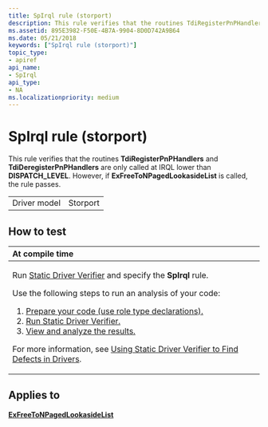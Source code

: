```yaml
---
title: SpIrql rule (storport)
description: This rule verifies that the routines TdiRegisterPnPHandlers and TdiDeregisterPnPHandlers are only called at IRQL lower than DISPATCH\_LEVEL. However, if ExFreeToNPagedLookasideList is called, the rule passes.
ms.assetid: 895E3982-F50E-4B7A-9904-8D0D742A9B64
ms.date: 05/21/2018
keywords: ["SpIrql rule (storport)"]
topic_type:
- apiref
api_name:
- SpIrql
api_type:
- NA
ms.localizationpriority: medium
---
```


# SpIrql rule (storport)


This rule verifies that the routines **TdiRegisterPnPHandlers** and **TdiDeregisterPnPHandlers** are only called at IRQL lower than **DISPATCH\_LEVEL**. However, if **ExFreeToNPagedLookasideList** is called, the rule passes.

|              |          |
|--------------|----------|
| Driver model | Storport |

How to test
-----------

<table>
<colgroup>
<col width="100%" />
</colgroup>
<thead>
<tr class="header">
<th align="left">At compile time</th>
</tr>
</thead>
<tbody>
<tr class="odd">
<td align="left"><p>Run <a href="https://docs.microsoft.com/windows-hardware/drivers/devtest/static-driver-verifier" data-raw-source="[Static Driver Verifier](https://docs.microsoft.com/windows-hardware/drivers/devtest/static-driver-verifier)">Static Driver Verifier</a> and specify the <strong>SpIrql</strong> rule.</p>
Use the following steps to run an analysis of your code:
<ol>
<li><a href="https://docs.microsoft.com/windows-hardware/drivers/devtest/using-static-driver-verifier-to-find-defects-in-drivers#preparing-your-source-code" data-raw-source="[Prepare your code (use role type declarations).](https://docs.microsoft.com/windows-hardware/drivers/devtest/using-static-driver-verifier-to-find-defects-in-drivers#preparing-your-source-code)">Prepare your code (use role type declarations).</a></li>
<li><a href="https://docs.microsoft.com/windows-hardware/drivers/devtest/using-static-driver-verifier-to-find-defects-in-drivers#running-static-driver-verifier" data-raw-source="[Run Static Driver Verifier.](https://docs.microsoft.com/windows-hardware/drivers/devtest/using-static-driver-verifier-to-find-defects-in-drivers#running-static-driver-verifier)">Run Static Driver Verifier.</a></li>
<li><a href="https://docs.microsoft.com/windows-hardware/drivers/devtest/using-static-driver-verifier-to-find-defects-in-drivers#viewing-and-analyzing-the-results" data-raw-source="[View and analyze the results.](https://docs.microsoft.com/windows-hardware/drivers/devtest/using-static-driver-verifier-to-find-defects-in-drivers#viewing-and-analyzing-the-results)">View and analyze the results.</a></li>
</ol>
<p>For more information, see <a href="https://docs.microsoft.com/windows-hardware/drivers/devtest/using-static-driver-verifier-to-find-defects-in-drivers" data-raw-source="[Using Static Driver Verifier to Find Defects in Drivers](https://docs.microsoft.com/windows-hardware/drivers/devtest/using-static-driver-verifier-to-find-defects-in-drivers)">Using Static Driver Verifier to Find Defects in Drivers</a>.</p></td>
</tr>
</tbody>
</table>

Applies to
----------

[**ExFreeToNPagedLookasideList**](https://docs.microsoft.com/windows-hardware/drivers/ddi/wdm/nf-wdm-exfreetonpagedlookasidelist)
 

 





